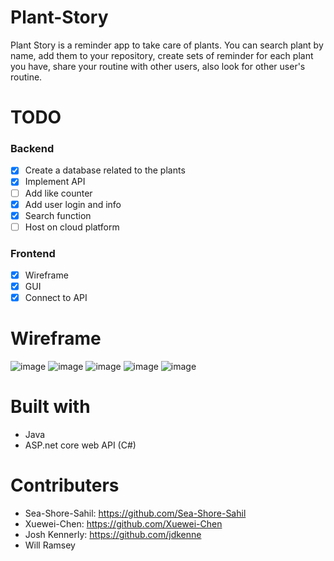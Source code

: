 # Plant-Story
Plant Story is a reminder app to take care of plants. You can search plant by name, add them to your repository, create sets of reminder for each plant you have, share your routine with other users, also look for other user's routine.

# TODO
### Backend
- [x] Create a database related to the plants
- [x] Implement API
- [ ] Add like counter
- [x] Add user login and info
- [x] Search function
- [ ] Host on cloud platform
### Frontend
- [x] Wireframe
- [x] GUI
- [x] Connect to API

# Wireframe
![image](https://github.com/Xuewei-Chen/Plant-Nanny/blob/main/Wireframe/Plant%20Nanny%20-%20Google%20Pixel%205%20-%201.png)
![image](https://github.com/Xuewei-Chen/Plant-Nanny/blob/main/Wireframe/Plant%20Nanny%20-%20Google%20Pixel%205%20-%202.png)
![image](https://github.com/Xuewei-Chen/Plant-Nanny/blob/main/Wireframe/Plant%20Nanny%20-%20Google%20Pixel%205%20-%203.png)
![image](https://github.com/Xuewei-Chen/Plant-Nanny/blob/main/Wireframe/Plant%20Nanny%20-%20Google%20Pixel%205%20-%204.png)
![image](https://github.com/Xuewei-Chen/Plant-Nanny/blob/main/Wireframe/Plant%20Nanny%20-%20Google%20Pixel%205%20-%205.png)

# Built with
- Java
- ASP.net core web API (C#)


# Contributers
- Sea-Shore-Sahil: https://github.com/Sea-Shore-Sahil
- Xuewei-Chen: https://github.com/Xuewei-Chen
- Josh Kennerly: https://github.com/jdkenne
- Will Ramsey
